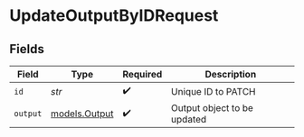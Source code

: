 # UpdateOutputByIDRequest


## Fields

| Field                                | Type                                 | Required                             | Description                          |
| ------------------------------------ | ------------------------------------ | ------------------------------------ | ------------------------------------ |
| `id`                                 | *str*                                | :heavy_check_mark:                   | Unique ID to PATCH                   |
| `output`                             | [models.Output](../models/output.md) | :heavy_check_mark:                   | Output object to be updated          |